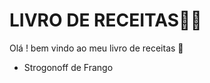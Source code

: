  # LIVRO DE RECEITAS:man_cook:



 Olá !  bem vindo ao meu livro de receitas :wave:

 - Strogonoff de Frango
